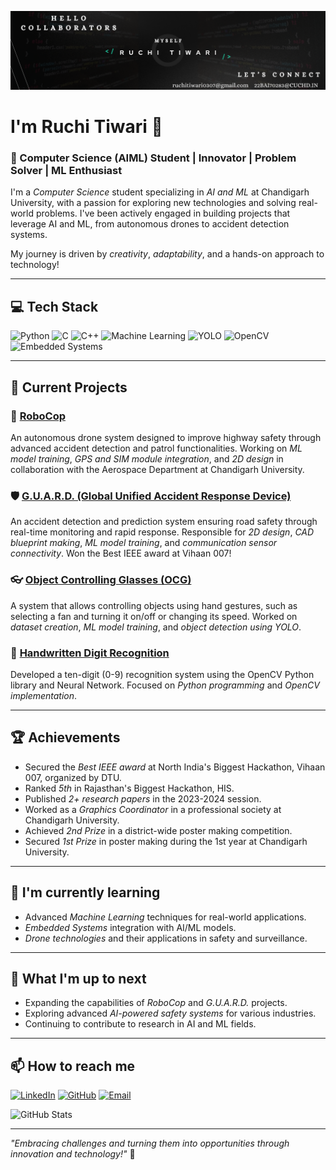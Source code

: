 ![Banner](https://github.com/ruchitiwari03/ruchitiwari03/blob/e1fe640b5ad280d579e52a3935f14bfe5fc999da/Banner.png)

# I'm Ruchi Tiwari 👋

### 🚀 Computer Science (AIML) Student | Innovator | Problem Solver | ML Enthusiast

I'm a *Computer Science* student specializing in *AI and ML* at Chandigarh University, with a passion for exploring new technologies and solving real-world problems. I've been actively engaged in building projects that leverage AI and ML, from autonomous drones to accident detection systems.

My journey is driven by *creativity*, *adaptability*, and a hands-on approach to technology!

---

## 💻 Tech Stack

![Python](https://img.shields.io/badge/Python-3776AB?style=for-the-badge&logo=python&logoColor=white)
![C](https://img.shields.io/badge/C-A8B400?style=for-the-badge&logo=c&logoColor=white)
![C++](https://img.shields.io/badge/C%2B%2B-00599C?style=for-the-badge&logo=c%2B%2B&logoColor=white)
![Machine Learning](https://img.shields.io/badge/Machine%20Learning-FF6F00?style=for-the-badge&logo=TensorFlow&logoColor=white)
![YOLO](https://img.shields.io/badge/YOLO-FF6F00?style=for-the-badge&logo=TensorFlow&logoColor=white)
![OpenCV](https://img.shields.io/badge/OpenCV-5C3EE8?style=for-the-badge&logo=opencv&logoColor=white)
![Embedded Systems](https://img.shields.io/badge/Embedded%20Systems-00979D?style=for-the-badge&logo=arduino&logoColor=white)

---

## 🔭 Current Projects

### 🚁 [RoboCop](https://github.com/ruchitiwari03/robocop)
An autonomous drone system designed to improve highway safety through advanced accident detection and patrol functionalities. Working on *ML model training*, *GPS and SIM module integration*, and *2D design* in collaboration with the Aerospace Department at Chandigarh University.

### 🛡 [G.U.A.R.D. (Global Unified Accident Response Device)](https://github.com/ruchitiwari03/guard)
An accident detection and prediction system ensuring road safety through real-time monitoring and rapid response. Responsible for *2D design*, *CAD blueprint making*, *ML model training*, and *communication sensor connectivity*. Won the Best IEEE award at Vihaan 007!

### 👓 [Object Controlling Glasses (OCG)](https://github.com/ruchitiwari03/ocg)
A system that allows controlling objects using hand gestures, such as selecting a fan and turning it on/off or changing its speed. Worked on *dataset creation*, *ML model training*, and *object detection using YOLO*.

### 🔢 [Handwritten Digit Recognition](https://github.com/ruchitiwari03/handwritten-digit-recognition)
Developed a ten-digit (0-9) recognition system using the OpenCV Python library and Neural Network. Focused on *Python programming* and *OpenCV implementation*.

---

## 🏆 Achievements
- Secured the *Best IEEE award* at North India's Biggest Hackathon, Vihaan 007, organized by DTU.
- Ranked *5th* in Rajasthan's Biggest Hackathon, HIS.
- Published *2+ research papers* in the 2023-2024 session.
- Worked as a *Graphics Coordinator* in a professional society at Chandigarh University.
- Achieved *2nd Prize* in a district-wide poster making competition.
- Secured *1st Prize* in poster making during the 1st year at Chandigarh University.

---

## 🌱 I'm currently learning
- Advanced *Machine Learning* techniques for real-world applications.
- *Embedded Systems* integration with AI/ML models.
- *Drone technologies* and their applications in safety and surveillance.

---

## 🎯 What I'm up to next
- Expanding the capabilities of *RoboCop* and *G.U.A.R.D.* projects.
- Exploring advanced *AI-powered safety systems* for various industries.
- Continuing to contribute to research in AI and ML fields.

---


## 📫 How to reach me
[![LinkedIn](https://img.shields.io/badge/LinkedIn-0077B5?style=for-the-badge&logo=linkedin&logoColor=white)](https://www.linkedin.com/in/ruchitiwari03/)
[![GitHub](https://img.shields.io/badge/GitHub-181717?style=for-the-badge&logo=github&logoColor=white)](https://github.com/ruchitiwari03)
[![Email](https://img.shields.io/badge/Email-D14836?style=for-the-badge&logo=gmail&logoColor=white)](mailto:ruchitiwari0307@gmail.com)



![GitHub Stats](https://github-readme-stats.vercel.app/api?username=ruchitiwari03&show_icons=true&hide_title=true&count_private=true&theme=radical)


---

*"Embracing challenges and turning them into opportunities through innovation and technology!"* 🌟
